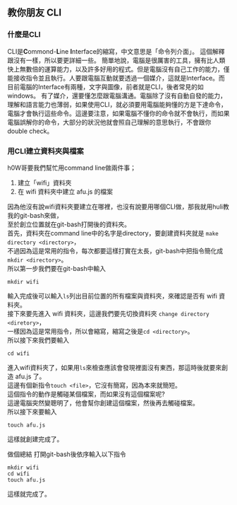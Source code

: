 ## 教你朋友 CLI

### 什麼是CLI
CLI是**C**ommond-**L**ine **I**nterface的縮寫，中文意思是「命令列介面」。
這個解釋跟沒有一樣，所以要更詳細一些。
簡單地說，電腦是很厲害的工具，擁有比人類快上無數倍的運算能力，以及許多好用的程式。但是電腦沒有自己工作的能力，僅能接收指令並且執行。人要跟電腦互動就要透過一個媒介，這就是Interface。而目前電腦的Interface有兩種，文字與圖像，前者就是CLI，後者常見的如windows。
有了媒介，還要懂怎麼跟電腦溝通。電腦除了沒有自動自發的能力，理解和語言能力也薄弱，如果使用CLI，就必須要用電腦能夠懂的方是下達命令，電腦才會執行這些命令。這邊要注意，如果電腦不懂你的命令就不會執行，而如果電腦誤解你的命令，大部分的狀況他就會照自己理解的意思執行，不會跟你double check。

### 用CLI建立資料夾與檔案

h0W哥要我們幫忙用command line做兩件事；
1. 建立「wifi」資料夾
2. 在 wifi 資料夾中建立 afu.js 的檔案

因為他沒有說wifi資料夾要建立在哪裡，也沒有說要用哪個CLI做，那我就用huli教我的git-bash來做，  
至於創立位置就在git-bash打開後的資料夾。  
首先，資料夾在command line中的名字是directory，要創建資料夾就是 `make directory <directory>`，  
不過因為這是常用的指令，每次都要這樣打實在太長，git-bash中把指令簡化成 `mkdir <directory>`。  
所以第一步我們要在git-bash中輸入  
```
mkdir wifi
```

輸入完成後可以輸入`ls`列出目前位置的所有檔案與資料夾，來確認是否有 wifi 資料夾。  
接下來要先進入 wifi 資料夾，這邊我們要先切換資料夾 `change directory <diretory>`，  
一樣因為這是常用指令，所以會縮寫，縮寫之後是`cd <directory>`。  
所以接下來我們要輸入  
```
cd wifi
```

進入wifi資料夾了，如果用`ls`來檢查應該會發現裡面沒有東西，那這時後就要來創造 afu.js 了。  
這邊有個新指令`touch <file>`，它沒有簡寫，因為本來就簡短。  
這個指令的動作是觸碰某個檔案，而如果沒有這個檔案呢?  
這邊電腦突然變聰明了，他會幫你創建這個檔案，然後再去觸碰檔案。  
所以接下來要輸入  
```
touch afu.js
```

這樣就創建完成了。

做個總結
打開git-bash後依序輸入以下指令
```
mkdir wifi
cd wifi
touch afu.js
```
這樣就完成了。

